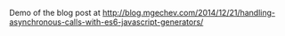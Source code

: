 Demo of the blog post at http://blog.mgechev.com/2014/12/21/handling-asynchronous-calls-with-es6-javascript-generators/
